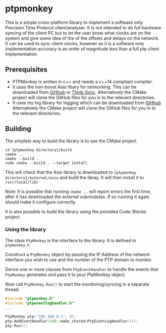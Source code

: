 # ptpmonkey
This is a simple cross-platform library to implement a software only Precision Time Protocol client/analyser. 
It is not intended to do full hardware syncing of the client PC but to let the user know what clocks are on the system and give 
some idea of the of the offsets and delays on the network.
It can be used to sync client clocks, however as it is a software only implementation accuracy is an order of magnitude less than a full ptp client implementation.



## Prerequisites
* PTPMonkey is written in c++ and needs a c++14 compliant compiler.
* It uses the non-boost Asio libary for networking. This can be downloaded from [GiHhub](https://github.com/chriskohlhoff/asio) or [Think-Sync](http://think-async.com/Asio/).
Alternatively the CMake project will clone the GitHub files for you in to the relevant directories.
* It uses my log library for logging which can be downloaded from [GiHhub](https://github.com/martim01/log)
Alternatively the CMake project will clone the GitHub files for you in to the relevant directories.

## Building
The simplest way to build the library is to use the CMake project.

```
cd {ptpmonkey directory}/build
cmake ..
cmake --build .
sudo cmake --build . --target install
```
This will check that the Asio library is downloaded to ``` {ptpmonkey directory}/external/asio ``` and build the libray.
It will then install it to ```/usr/local/lib/ ```

Note: It is possible that running ``` cmake .. ``` will report errors the first time, after it has downloaded the external submodules. If so running it again should make it configure correctly.

It is also possible to build the library using the provided Code::Blocks project.

### Using the library
The class ``` PtpMonkey ``` is the interface to the library. It is defined in ``` ptpmonkey.h ```

Construct a ``` PtpMonkey ``` object by passing the IP Address of the network interface you wish to use and the number of the PTP domain to monitor.

Derive one or more classes from ``` PtpEventHandler ``` to handle the events that ``` PtpMonkey ``` generates and pass it to your PtpMonkey object.

Now call ``` PtpMonkey.Run() ``` to start the monitoring/syncing in a separate thread.

```c++
#include "ptpmonkey.h"
#include "ptpeventloghandler.h"
...

PtpMonkey ptp("192.168.0.1", 0);
ptp.AddEventHandler(std::make_shared<PtpEventLogHandler>());
ptp.Run();
```
